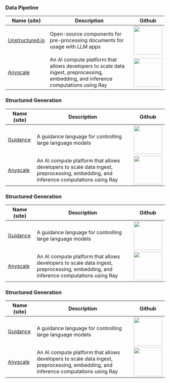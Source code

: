 ### Data Pipeline

| Name (site) | Description | Github |
|------------|------------|------------|
| [Unstructured.io](https://unstructured.io/) | Open-source components for pre-processing documents for usage with LLM apps | <a href=https://github.com/Unstructured-IO/unstructured><img src="https://img.shields.io/github/stars/Unstructured-IO/unstructured?style=social" width=90/></a> |
| [Anyscale](https://www.anyscale.com/) | An AI compute platform that allows developers to scale data ingest, preprocessing, embedding, and inference computations using Ray | <a href=https://github.com/ray-project/ray><img src="https://img.shields.io/github/stars/ray-project/ray?style=social" width=90/></a> |

### Structured Generation

| Name (site) | Description | Github |
|------------|------------|------------|
| [Guidance](https://github.com/guidance-ai/guidance) | A guidance language for controlling large language models | <a href=https://github.com/guidance-ai/guidance><img src="https://img.shields.io/github/stars/guidance-ai/guidance?style=social" width=90/></a> |
| [Anyscale](https://www.anyscale.com/) | An AI compute platform that allows developers to scale data ingest, preprocessing, embedding, and inference computations using Ray | <a href=https://github.com/ray-project/ray><img src="https://img.shields.io/github/stars/ray-project/ray?style=social" width=90/></a> |

### Structured Generation

| Name (site) | Description | Github |
|------------|------------|------------|
| [Guidance](https://github.com/guidance-ai/guidance) | A guidance language for controlling large language models | <a href=https://github.com/guidance-ai/guidance><img src="https://img.shields.io/github/stars/guidance-ai/guidance?style=social" width=90/></a> |
| [Anyscale](https://www.anyscale.com/) | An AI compute platform that allows developers to scale data ingest, preprocessing, embedding, and inference computations using Ray | <a href=https://github.com/ray-project/ray><img src="https://img.shields.io/github/stars/ray-project/ray?style=social" width=90/></a> |

### Structured Generation

| Name (site) | Description | Github |
|------------|------------|------------|
| [Guidance](https://github.com/guidance-ai/guidance) | A guidance language for controlling large language models | <a href=https://github.com/guidance-ai/guidance><img src="https://img.shields.io/github/stars/guidance-ai/guidance?style=social" width=90/></a> |
| [Anyscale](https://www.anyscale.com/) | An AI compute platform that allows developers to scale data ingest, preprocessing, embedding, and inference computations using Ray | <a href=https://github.com/ray-project/ray><img src="https://img.shields.io/github/stars/ray-project/ray?style=social" width=90/></a> |
